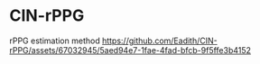 # CIN-rPPG
rPPG estimation method
https://github.com/Eadith/CIN-rPPG/assets/67032945/5aed94e7-1fae-4fad-bfcb-9f5ffe3b4152
